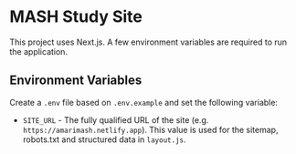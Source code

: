 # MASH Study Site

This project uses Next.js. A few environment variables are required to run the application.

## Environment Variables

Create a `.env` file based on `.env.example` and set the following variable:

- `SITE_URL` - The fully qualified URL of the site (e.g. `https://amarimash.netlify.app`). This value is used for the sitemap, robots.txt and structured data in `layout.js`.

